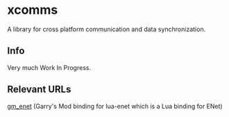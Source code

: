 # xcomms

A library for cross platform communication and data synchronization.

## Info

Very much Work In Progress.

## Relevant URLs

[gm_enet](https://github.com/danielga/gm_enet) (Garry's Mod binding for lua-enet which is a Lua binding for ENet)
